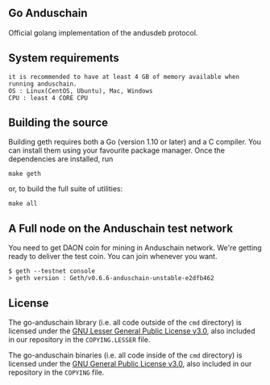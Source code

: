 ## Go Anduschain

Official golang implementation of the andusdeb protocol.

## System requirements

```
it is recommended to have at least 4 GB of memory available when running anduschain.
OS : Linux(CentOS, Ubuntu), Mac, Windows
CPU : least 4 CORE CPU
```

## Building the source

Building geth requires both a Go (version 1.10 or later) and a C compiler.
You can install them using your favourite package manager.
Once the dependencies are installed, run

    make geth

or, to build the full suite of utilities:

    make all
    
## A Full node on the Anduschain test network

You need to get DAON coin for mining in Anduschain network.
We're getting ready to deliver the test coin.
You can join whenever you want.

```
$ geth --testnet console
> geth version : Geth/v0.6.6-anduschain-unstable-e2dfb462
```

## License

The go-anduschain library (i.e. all code outside of the `cmd` directory) is licensed under the
[GNU Lesser General Public License v3.0](https://www.gnu.org/licenses/lgpl-3.0.en.html), also
included in our repository in the `COPYING.LESSER` file.

The go-anduschain binaries (i.e. all code inside of the `cmd` directory) is licensed under the
[GNU General Public License v3.0](https://www.gnu.org/licenses/gpl-3.0.en.html), also included
in our repository in the `COPYING` file.
